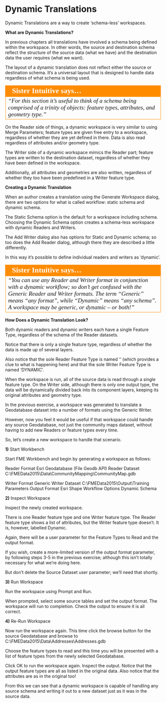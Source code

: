# Dynamic Translations

Dynamic Translations are a way to create ‘schema-less’ workspaces.

**What are Dynamic Translations?**

In previous chapters all translations have involved a schema being defined within the workspace. In other words, the source and destination schema reflect the structure of the source data (what we have) and the destination data the user requires (what we want).

The layout of a dynamic translation does not reflect either the source or destination schema. It’s a universal layout that is designed to handle data regardless of what schema is being used.

<table style="border-spacing: 0px">
<tr>
<td style="vertical-align:middle;background-color:darkorange;border: 2px solid darkorange">
<i class="fa fa-quote-left fa-lg fa-pull-left fa-fw" style="color:white;padding-right: 12px;vertical-align:text-top"></i>
<span style="color:white;font-size:x-large;font-weight: bold;font-family:serif">Sister Intuitive says…</span>
</td>
</tr>

<tr>
<td style="border: 1px solid darkorange">
<span style="font-family:serif; font-style:italic; font-size:larger">
“For this section it’s useful to think of a schema being comprised of a
trinity of objects: feature types, attributes, and geometry type.”
</span>
</td>
</tr>
</table>

On the Reader side of things, a dynamic workspace is very similar to using Merge Parameters; feature types are given free entry to a workspace, regardless of whether they are yet defined in there.
Data is also read regardless of attributes and/or geometry type.

The Writer side of a dynamic workspace mimics the Reader part; feature types are written to the destination dataset, regardless of whether they have been defined in the workspace.

Additionally, all attributes and geometries are also written, regardless of whether they too have been predefined in a Writer feature type.

**Creating a Dynamic Translation**

When an author creates a translation using the Generate Workspace dialog, there are two options for what is called workflow: static schema and dynamic schema.

The Static Schema option is the default for a workspace including schema. Choosing the Dynamic Schema option creates a schema-less workspace with dynamic Readers and Writers.

The Add Writer dialog also has options for Static and Dynamic schema; so too does the Add Reader dialog, although there they are described a little differently.

In this way it’s possible to define individual readers and writers as ‘dynamic’.

<table style="border-spacing: 0px">
<tr>
<td style="vertical-align:middle;background-color:darkorange;border: 2px solid darkorange">
<i class="fa fa-quote-left fa-lg fa-pull-left fa-fw" style="color:white;padding-right: 12px;vertical-align:text-top"></i>
<span style="color:white;font-size:x-large;font-weight: bold;font-family:serif">Sister Intuitive says…</span>
</td>
</tr>

<tr>
<td style="border: 1px solid darkorange">
<span style="font-family:serif; font-style:italic; font-size:larger">
“You can use any Reader and Writer format in conjunction with a
dynamic workflow; so don’t get confused with the Generic Reader and
Writer formats.
The term “Generic” means “any format”, while “Dynamic” means “any schema”. A
workspace may be generic, or dynamic – or both!”
</span>
</td>
</tr>
</table>

**How Does a Dynamic Translation Look?**

Both dynamic readers and dynamic writers each have a single Feature Type, regardless of the schema of the Reader datasets.

Notice that there is only a single feature type, regardless of whether the data is made up of several layers.

Also notice that the sole Reader Feature Type is named ‘<All>’ (which provides a clue to what is happening here) and that the sole Writer Feature Type is named ‘DYNAMIC’.

When the workspace is run, all of the source data is read through a single feature type. On the Writer side, although there is only one output type, the data will be dynamically divided back into its component layers, keeping its original attributes and geometry type.

In the previous exercise, a workspace was generated to translate a Geodatabase dataset into a number of formats using the Generic Writer.

However, now you feel it would be useful if that workspace could handle any source Geodatabase, not just the community maps dataset, without having to add new Readers or feature types every time.

So, let’s create a new workspace to handle that scenario.

**1)** Start Workbench

Start FME Workbench and begin by generating a workspace as follows:

Reader Format Esri Geodatabase (File Geodb API)
Reader Dataset C:\FMEData2015\Data\CommunityMapping\CommunityMap.gdb

Writer Format Generic
Writer Dataset C:\FMEData2015\Output\Training
Parameters
Output Format Esri Shape
Workflow Options Dynamic Schema

**2)** Inspect Workspace

Inspect the newly created workspace.

There is one Reader feature type and one Writer feature type. The Reader feature type shows a list of attributes, but the Writer feature type doesn’t. It is, however, labelled Dynamic.

Again, there will be a user parameter for the Feature Types to Read and the output format.

If you wish, create a more-limited version of the output format parameter, by following steps 3-5 in the previous exercise; although this isn’t totally necessary for what we’re doing here.

But don’t delete the Source Dataset user parameter; we’ll need that shortly.

**3)** Run Workspace

Run the workspace using Prompt and Run.

When prompted, select some source tables and set the output format.
The workspace will run to completion. Check the output to ensure it is all correct.

**4)** Re-Run Workspace

Now run the workspace again.
This time click the browse button for the source Geodatabase and browse to C:\FMEData2015\Data\Addresses\Addresses.gdb

Choose the feature types to read and this time you will be presented with a list of feature types from the newly selected Geodatabase.

Click OK to run the workspace again. Inspect the output. Notice that the output feature types are all as listed in the original data. Also notice that the attributes are as in the original too!

From this we can see that a dynamic workspace is capable of handling any source schema and writing it out to a new dataset just as it was in the source data.